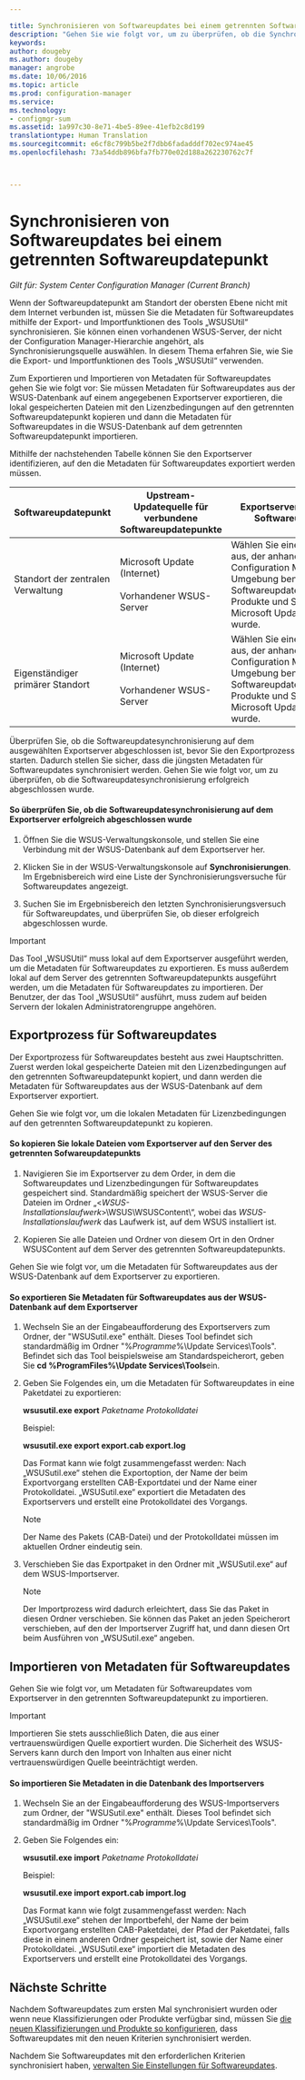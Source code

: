```yaml
---

title: Synchronisieren von Softwareupdates bei einem getrennten Softwareupdatepunkt | Microsoft-Dokumentation
description: "Gehen Sie wie folgt vor, um zu überprüfen, ob die Synchronisierung von Softwareupdates auf dem Exportserver erfolgreich war, um Updates zu exportieren und um Metadaten von Updates zu importieren."
keywords: 
author: dougeby
ms.author: dougeby
manager: angrobe
ms.date: 10/06/2016
ms.topic: article
ms.prod: configuration-manager
ms.service: 
ms.technology:
- configmgr-sum
ms.assetid: 1a997c30-8e71-4be5-89ee-41efb2c8d199
translationtype: Human Translation
ms.sourcegitcommit: e6cf8c799b5be2f7dbb6fadadddf702ec974ae45
ms.openlocfilehash: 73a54ddb896bfa7fb770e02d188a262230762c7f



---
```


# <a name="synchronize-software-updates-from-a-disconnected-software-update-point"></a>Synchronisieren von Softwareupdates bei einem getrennten Softwareupdatepunkt  

*Gilt für: System Center Configuration Manager (Current Branch)*

 Wenn der Softwareupdatepunkt am Standort der obersten Ebene nicht mit dem Internet verbunden ist, müssen Sie die Metadaten für Softwareupdates mithilfe der Export- und Importfunktionen des Tools „WSUSUtil“ synchronisieren. Sie können einen vorhandenen WSUS-Server, der nicht der Configuration Manager-Hierarchie angehört, als Synchronisierungsquelle auswählen. In diesem Thema erfahren Sie, wie Sie die Export- und Importfunktionen des Tools „WSUSUtil“ verwenden.  

 Zum Exportieren und Importieren von Metadaten für Softwareupdates gehen Sie wie folgt vor: Sie müssen Metadaten für Softwareupdates aus der WSUS-Datenbank auf einem angegebenen Exportserver exportieren, die lokal gespeicherten Dateien mit den Lizenzbedingungen auf den getrennten Softwareupdatepunkt kopieren und dann die Metadaten für Softwareupdates in die WSUS-Datenbank auf dem getrennten Softwareupdatepunkt importieren.  

 Mithilfe der nachstehenden Tabelle können Sie den Exportserver identifizieren, auf den die Metadaten für Softwareupdates exportiert werden müssen.  

|Softwareupdatepunkt|Upstream-Updatequelle für verbundene Softwareupdatepunkte|Exportserver für getrennten Softwareupdatepunkt|  
|---------------------------|-----------------------------------------------------------------|------------------------------------------------------------|  
|Standort der zentralen Verwaltung|Microsoft Update (Internet)<br /><br /> Vorhandener WSUS-Server|Wählen Sie einen WSUS-Server aus, der anhand der in der Configuration Manager-Umgebung benötigten Softwareupdateklassifizierungen, Produkte und Sprachen mit Microsoft Update synchronisiert wurde.|  
|Eigenständiger primärer Standort|Microsoft Update (Internet)<br /><br /> Vorhandener WSUS-Server|Wählen Sie einen WSUS-Server aus, der anhand der in der Configuration Manager-Umgebung benötigten Softwareupdateklassifizierungen, Produkte und Sprachen mit Microsoft Update synchronisiert wurde.|  

 Überprüfen Sie, ob die Softwareupdatesynchronisierung auf dem ausgewählten Exportserver abgeschlossen ist, bevor Sie den Exportprozess starten. Dadurch stellen Sie sicher, dass die jüngsten Metadaten für Softwareupdates synchronisiert werden. Gehen Sie wie folgt vor, um zu überprüfen, ob die Softwareupdatesynchronisierung erfolgreich abgeschlossen wurde.  

#### <a name="to-verify-that-software-updates-synchronization-has-completed-successfully-on-the-export-server"></a>So überprüfen Sie, ob die Softwareupdatesynchronisierung auf dem Exportserver erfolgreich abgeschlossen wurde  

1.  Öffnen Sie die WSUS-Verwaltungskonsole, und stellen Sie eine Verbindung mit der WSUS-Datenbank auf dem Exportserver her.  

2.  Klicken Sie in der WSUS-Verwaltungskonsole auf **Synchronisierungen**. Im Ergebnisbereich wird eine Liste der Synchronisierungsversuche für Softwareupdates angezeigt.  

3.  Suchen Sie im Ergebnisbereich den letzten Synchronisierungsversuch für Softwareupdates, und überprüfen Sie, ob dieser erfolgreich abgeschlossen wurde.  

> [!IMPORTANT]  
>  Das Tool „WSUSUtil“ muss lokal auf dem Exportserver ausgeführt werden, um die Metadaten für Softwareupdates zu exportieren. Es muss außerdem lokal auf dem Server des getrennten Softwareupdatepunkts ausgeführt werden, um die Metadaten für Softwareupdates zu importieren. Der Benutzer, der das Tool „WSUSUtil“ ausführt, muss zudem auf beiden Servern der lokalen Administratorengruppe angehören.  

## <a name="export-process-for-software-updates"></a>Exportprozess für Softwareupdates  
 Der Exportprozess für Softwareupdates besteht aus zwei Hauptschritten. Zuerst werden lokal gespeicherte Dateien mit den Lizenzbedingungen auf den getrennten Softwareupdatepunkt kopiert, und dann werden die Metadaten für Softwareupdates aus der WSUS-Datenbank auf dem Exportserver exportiert.  

 Gehen Sie wie folgt vor, um die lokalen Metadaten für Lizenzbedingungen auf den getrennten Softwareupdatepunkt zu kopieren.  

#### <a name="to-copy-local-files-from-the-export-server-to-the-disconnected-software-update-point-server"></a>So kopieren Sie lokale Dateien vom Exportserver auf den Server des getrennten Sofwareupdatepunkts  

1.  Navigieren Sie im Exportserver zu dem Order, in dem die Softwareupdates und Lizenzbedingungen für Softwareupdates gespeichert sind. Standardmäßig speichert der WSUS-Server die Dateien im Ordner „<*WSUS-Installationslaufwerk*>\WSUS\WSUSContent\\“, wobei das *WSUS-Installationslaufwerk* das Laufwerk ist, auf dem WSUS installiert ist.  

2.  Kopieren Sie alle Dateien und Ordner von diesem Ort in den Ordner WSUSContent auf dem Server des getrennten Softwareupdatepunkts.  

 Gehen Sie wie folgt vor, um die Metadaten für Softwareupdates aus der WSUS-Datenbank auf dem Exportserver zu exportieren.  

#### <a name="to-export-software-updates-metadata-from-the-wsus-database-on-the-export-server"></a>So exportieren Sie Metadaten für Softwareupdates aus der WSUS-Datenbank auf dem Exportserver  

1.  Wechseln Sie an der Eingabeaufforderung des Exportservers zum Ordner, der "WSUSutil.exe" enthält. Dieses Tool befindet sich standardmäßig im Ordner "%*Programme*%\Update Services\Tools". Befindet sich das Tool beispielsweise am Standardspeicherort, geben Sie **cd %ProgramFiles%\Update Services\Tools**ein.  

2.  Geben Sie Folgendes ein, um die Metadaten für Softwareupdates in eine Paketdatei zu exportieren:  

     **wsusutil.exe export**  *Paketname*  *Protokolldatei*  

     Beispiel:  

     **wsusutil.exe export export.cab export.log**  

     Das Format kann wie folgt zusammengefasst werden: Nach „WSUSutil.exe“ stehen die Exportoption, der Name der beim Exportvorgang erstellten CAB-Exportdatei und der Name einer Protokolldatei. „WSUSutil.exe“ exportiert die Metadaten des Exportservers und erstellt eine Protokolldatei des Vorgangs.  

    > [!NOTE]  
    >  Der Name des Pakets (CAB-Datei) und der Protokolldatei müssen im aktuellen Ordner eindeutig sein.  

3.  Verschieben Sie das Exportpaket in den Ordner mit „WSUSutil.exe“ auf dem WSUS-Importserver.  

    > [!NOTE]  
    >  Der Importprozess wird dadurch erleichtert, dass Sie das Paket in diesen Ordner verschieben. Sie können das Paket an jeden Speicherort verschieben, auf den der Importserver Zugriff hat, und dann diesen Ort beim Ausführen von „WSUSutil.exe“ angeben.  

## <a name="import-software-updates-metadata"></a>Importieren von Metadaten für Softwareupdates  
 Gehen Sie wie folgt vor, um Metadaten für Softwareupdates vom Exportserver in den getrennten Softwareupdatepunkt zu importieren.  

> [!IMPORTANT]  
>  Importieren Sie stets ausschließlich Daten, die aus einer vertrauenswürdigen Quelle exportiert wurden. Die Sicherheit des WSUS-Servers kann durch den Import von Inhalten aus einer nicht vertrauenswürdigen Quelle beeinträchtigt werden.  

#### <a name="to-import-metadata-to-the-database-of-the-import-server"></a>So importieren Sie Metadaten in die Datenbank des Importservers  

1.  Wechseln Sie an der Eingabeaufforderung des WSUS-Importservers zum Ordner, der "WSUSutil.exe" enthält. Dieses Tool befindet sich standardmäßig im Ordner "%*Programme*%\Update Services\Tools".  

2.  Geben Sie Folgendes ein:  

     **wsusutil.exe import**  *Paketname*  *Protokolldatei*  

     Beispiel:  

     **wsusutil.exe import export.cab import.log**  

     Das Format kann wie folgt zusammengefasst werden: Nach „WSUSutil.exe“ stehen der Importbefehl, der Name der beim Exportvorgang erstellten CAB-Paketdatei, der Pfad der Paketdatei, falls diese in einem anderen Ordner gespeichert ist, sowie der Name einer Protokolldatei. „WSUSutil.exe“ importiert die Metadaten des Exportservers und erstellt eine Protokolldatei des Vorgangs.  

## <a name="next-steps"></a>Nächste Schritte
Nachdem Softwareupdates zum ersten Mal synchronisiert wurden oder wenn neue Klassifizierungen oder Produkte verfügbar sind, müssen Sie [die neuen Klassifizierungen und Produkte so konfigurieren](configure-classifications-and-products.md), dass Softwareupdates mit den neuen Kriterien synchronisiert werden.

Nachdem Sie Softwareupdates mit den erforderlichen Kriterien synchronisiert haben, [verwalten Sie Einstellungen für Softwareupdates](manage-settings-for-software-updates.md).  



<!--HONumber=Dec16_HO3-->


